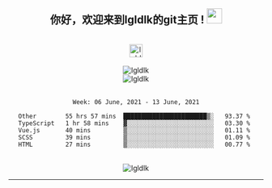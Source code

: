 <div align="center">
<h2> 你好，欢迎来到lgldlk的git主页 ! <img src="https://github.com/lgldlk/lgldlk/gifs/Hi.gif" width="30px"></h2>
</div>

<div align="center">
 </br>
 <img src="http://aiitapp.cn:8091/?color=rgba(37,144,118,1)&shadowColor=rgba(12,16,20,1)&fontSize=120&&shadowOffsetX=9&shadowOffsetY=11" height="26px" alt="lgldlk" />
 </br>

   </br>
 <img src="https://github-readme-stats.vercel.app/api?username=lgldlk&show_icons=true&theme=gotham&locale=cn" alt="lgldlk" />
 

</br>

<img  src="http://github-readme-stats.vercel.app/api/top-langs/?username=lgldlk&show_icons=true&theme=gotham&locale=cn&layout=compact" alt="lgldlk"/>  
</br>
</br>

<!--START_SECTION:waka-->
```text
Week: 06 June, 2021 - 13 June, 2021

Other        55 hrs 57 mins  ███████████████████████▒░   93.37 % 
TypeScript   1 hr 58 mins    ▓░░░░░░░░░░░░░░░░░░░░░░░░   03.30 % 
Vue.js       40 mins         ▒░░░░░░░░░░░░░░░░░░░░░░░░   01.11 % 
SCSS         39 mins         ▒░░░░░░░░░░░░░░░░░░░░░░░░   01.09 % 
HTML         27 mins         ▒░░░░░░░░░░░░░░░░░░░░░░░░   00.77 % 
```
<!--END_SECTION:waka-->

 </br>
  <img src="https://visitor-badge.glitch.me/badge?page_id=lgldlk" alt="lgldlk" />

---

 

